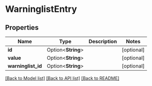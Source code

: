 # WarninglistEntry

## Properties

Name | Type | Description | Notes
------------ | ------------- | ------------- | -------------
**id** | Option<**String**> |  | [optional]
**value** | Option<**String**> |  | [optional]
**warninglist_id** | Option<**String**> |  | [optional]

[[Back to Model list]](../README.md#documentation-for-models) [[Back to API list]](../README.md#documentation-for-api-endpoints) [[Back to README]](../README.md)


